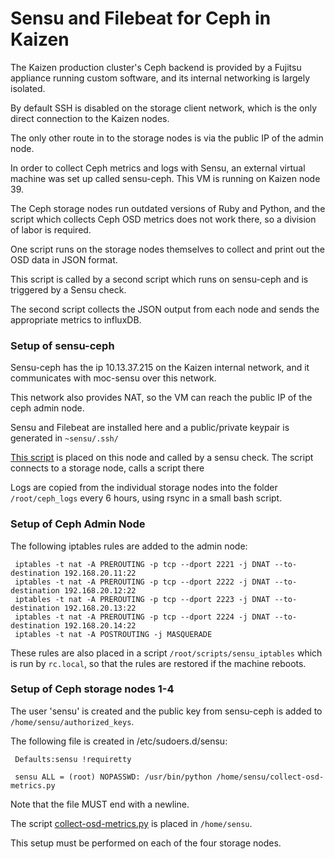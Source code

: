 # Sensu and Filebeat for Ceph in Kaizen

The Kaizen production cluster's Ceph backend is provided by a Fujitsu appliance running custom software, and its internal networking is largely isolated.

By default SSH is disabled on the storage client network, which is the only direct connection to the Kaizen nodes.

The only other route in to the storage nodes is via the public IP of the admin node.

In order to collect Ceph metrics and logs with Sensu, an external virtual machine was set up called sensu-ceph.  This VM is running on Kaizen node 39.

The Ceph storage nodes run outdated versions of Ruby and Python, and the script which collects Ceph OSD metrics does not work there, so a division of labor is required.

One script runs on the storage nodes themselves to collect and print out the OSD data in JSON format.

This script is called by a second script which runs on sensu-ceph and is triggered by a Sensu check.

The second script collects the JSON output from each node and sends the appropriate metrics to influxDB.

### Setup of sensu-ceph
Sensu-ceph has the ip 10.13.37.215 on the Kaizen internal network, and it communicates with moc-sensu over this network.

This network also provides NAT, so the VM can reach the public IP of the ceph admin node.

Sensu and Filebeat are installed here and a public/private keypair is generated in `~sensu/.ssh/`

[This script](https://github.com/CCI-MOC/mocmon/blob/master/plugins/checkoutput_test.py) is placed on this node and called by a sensu check. The script connects to a storage node, calls a script there

Logs are copied from the individual storage nodes into the folder `/root/ceph_logs` every 6 hours, using rsync in a small bash script.

### Setup of Ceph Admin Node
The following iptables rules are added to the admin node:

     iptables -t nat -A PREROUTING -p tcp --dport 2221 -j DNAT --to-destination 192.168.20.11:22
     iptables -t nat -A PREROUTING -p tcp --dport 2222 -j DNAT --to-destination 192.168.20.12:22 
     iptables -t nat -A PREROUTING -p tcp --dport 2223 -j DNAT --to-destination 192.168.20.13:22
     iptables -t nat -A PREROUTING -p tcp --dport 2224 -j DNAT --to-destination 192.168.20.14:22
     iptables -t nat -A POSTROUTING -j MASQUERADE

These rules are also placed in a script `/root/scripts/sensu_iptables` which is run by `rc.local`, so that the rules are restored if the machine reboots.

### Setup of Ceph storage nodes 1-4
The user 'sensu' is created and the public key from sensu-ceph is added to `/home/sensu/authorized_keys`.

The following file is created in /etc/sudoers.d/sensu:
    
     Defaults:sensu !requiretty
     
     sensu ALL = (root) NOPASSWD: /usr/bin/python /home/sensu/collect-osd-metrics.py    

Note that the file MUST end with a newline.

The script [collect-osd-metrics.py](https://github.com/CCI-MOC/mocmon/blob/master/plugins/ceph-osd-metrics.rb) is placed in `/home/sensu`.

This setup must be performed on each of the four storage nodes.

